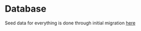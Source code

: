 # Database

Seed data for everything is done through initial migration [here](../backend-task/src/main/resources/db/changelog)
